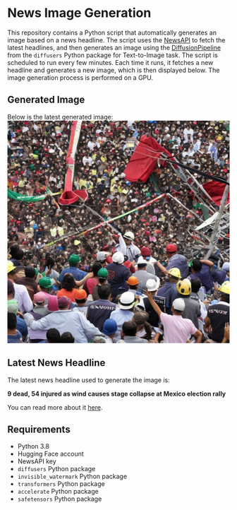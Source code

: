 # News Image Generation
This repository contains a Python script that automatically generates an image based on a news headline. The script uses the [NewsAPI](https://newsapi.org/) to fetch the latest headlines, and then generates an image using the [DiffusionPipeline](https://github.com/huggingface/diffusers) from the `diffusers` Python package for Text-to-Image task.
The script is scheduled to run every few minutes. Each time it runs, it fetches a new headline and generates a new image, which is then displayed below. The image generation process is performed on a GPU.

## Generated Image
Below is the latest generated image:
![Generated Image](image.png)

## Latest News Headline
The latest news headline used to generate the image is:

**9 dead, 54 injured as wind causes stage collapse at Mexico election rally**

You can read more about it [here](https://news.google.com/rss/articles/CBMiaGh0dHBzOi8vd3d3LmNubi5jb20vMjAyNC8wNS8yMy9hbWVyaWNhcy9tZXhpY28tc3RhZ2UtY29sbGFwc2UtcHJlc2lkZW50aWFsLWNhbmRpZGF0ZS1pbnRsLWhuay9pbmRleC5odG1s0gFhaHR0cHM6Ly9hbXAuY25uLmNvbS9jbm4vMjAyNC8wNS8yMy9hbWVyaWNhcy9tZXhpY28tc3RhZ2UtY29sbGFwc2UtcHJlc2lkZW50aWFsLWNhbmRpZGF0ZS1pbnRsLWhuaw?oc=5).

## Requirements
- Python 3.8
- Hugging Face account
- NewsAPI key
- `diffusers` Python package
- `invisible_watermark` Python package
- `transformers` Python package
- `accelerate` Python package
- `safetensors` Python package
